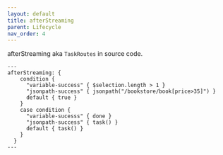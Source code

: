 ```yaml
---
layout: default
title: afterStreaming
parent: Lifecycle
nav_order: 4
---
```


afterStreaming aka `TaskRoutes` in source code.

```shire
---
afterStreaming: {
    condition {
      "variable-success" { $selection.length > 1 }
      "jsonpath-success" { jsonpath("/bookstore/book[price>35]") }
      default { true }
    }
    case condition {
      "variable-sucesss" { done }
      "jsonpath-success" { task() }
      default { task() }
    }
  }
---
```
